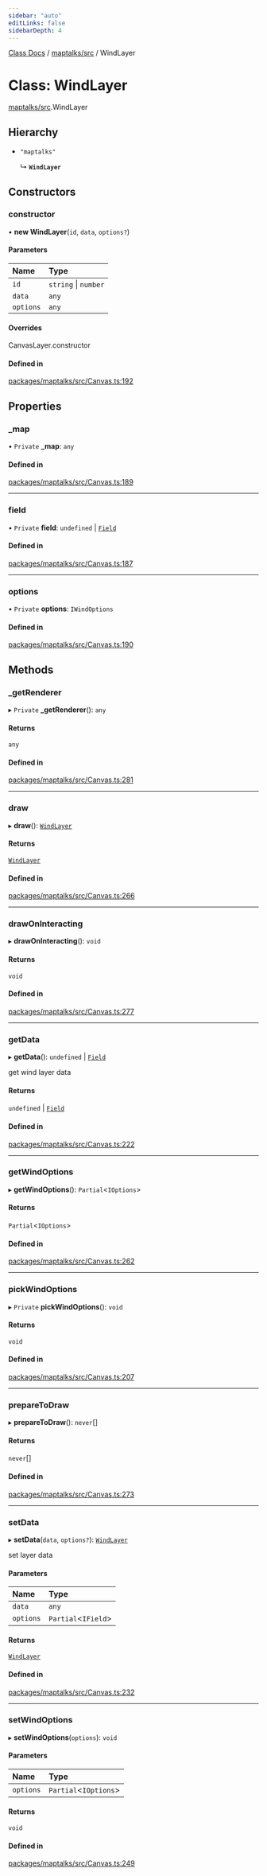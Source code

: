 ```yaml
---
sidebar: "auto"
editLinks: false
sidebarDepth: 4
---
```


[Class Docs](../index.md) / [maptalks/src](../modules/maptalks_src.md) / WindLayer

# Class: WindLayer

[maptalks/src](../modules/maptalks_src.md).WindLayer

## Hierarchy

- `"maptalks"`

  ↳ **`WindLayer`**

## Constructors

### constructor

• **new WindLayer**(`id`, `data`, `options?`)

#### Parameters

| Name | Type |
| :------ | :------ |
| `id` | `string` \| `number` |
| `data` | `any` |
| `options` | `any` |

#### Overrides

CanvasLayer.constructor

#### Defined in

[packages/maptalks/src/Canvas.ts:192](https://github.com/sakitam-fdd/wind-layer/blob/a0de2bd/packages/maptalks/src/Canvas.ts#L192)

## Properties

### \_map

• `Private` **\_map**: `any`

#### Defined in

[packages/maptalks/src/Canvas.ts:189](https://github.com/sakitam-fdd/wind-layer/blob/a0de2bd/packages/maptalks/src/Canvas.ts#L189)

___

### field

• `Private` **field**: `undefined` \| [`Field`](maptalks_src.Field.md)

#### Defined in

[packages/maptalks/src/Canvas.ts:187](https://github.com/sakitam-fdd/wind-layer/blob/a0de2bd/packages/maptalks/src/Canvas.ts#L187)

___

### options

• `Private` **options**: `IWindOptions`

#### Defined in

[packages/maptalks/src/Canvas.ts:190](https://github.com/sakitam-fdd/wind-layer/blob/a0de2bd/packages/maptalks/src/Canvas.ts#L190)

## Methods

### \_getRenderer

▸ `Private` **_getRenderer**(): `any`

#### Returns

`any`

#### Defined in

[packages/maptalks/src/Canvas.ts:281](https://github.com/sakitam-fdd/wind-layer/blob/a0de2bd/packages/maptalks/src/Canvas.ts#L281)

___

### draw

▸ **draw**(): [`WindLayer`](maptalks_src.WindLayer.md)

#### Returns

[`WindLayer`](maptalks_src.WindLayer.md)

#### Defined in

[packages/maptalks/src/Canvas.ts:266](https://github.com/sakitam-fdd/wind-layer/blob/a0de2bd/packages/maptalks/src/Canvas.ts#L266)

___

### drawOnInteracting

▸ **drawOnInteracting**(): `void`

#### Returns

`void`

#### Defined in

[packages/maptalks/src/Canvas.ts:277](https://github.com/sakitam-fdd/wind-layer/blob/a0de2bd/packages/maptalks/src/Canvas.ts#L277)

___

### getData

▸ **getData**(): `undefined` \| [`Field`](maptalks_src.Field.md)

get wind layer data

#### Returns

`undefined` \| [`Field`](maptalks_src.Field.md)

#### Defined in

[packages/maptalks/src/Canvas.ts:222](https://github.com/sakitam-fdd/wind-layer/blob/a0de2bd/packages/maptalks/src/Canvas.ts#L222)

___

### getWindOptions

▸ **getWindOptions**(): `Partial`<`IOptions`\>

#### Returns

`Partial`<`IOptions`\>

#### Defined in

[packages/maptalks/src/Canvas.ts:262](https://github.com/sakitam-fdd/wind-layer/blob/a0de2bd/packages/maptalks/src/Canvas.ts#L262)

___

### pickWindOptions

▸ `Private` **pickWindOptions**(): `void`

#### Returns

`void`

#### Defined in

[packages/maptalks/src/Canvas.ts:207](https://github.com/sakitam-fdd/wind-layer/blob/a0de2bd/packages/maptalks/src/Canvas.ts#L207)

___

### prepareToDraw

▸ **prepareToDraw**(): `never`[]

#### Returns

`never`[]

#### Defined in

[packages/maptalks/src/Canvas.ts:273](https://github.com/sakitam-fdd/wind-layer/blob/a0de2bd/packages/maptalks/src/Canvas.ts#L273)

___

### setData

▸ **setData**(`data`, `options?`): [`WindLayer`](maptalks_src.WindLayer.md)

set layer data

#### Parameters

| Name | Type |
| :------ | :------ |
| `data` | `any` |
| `options` | `Partial`<`IField`\> |

#### Returns

[`WindLayer`](maptalks_src.WindLayer.md)

#### Defined in

[packages/maptalks/src/Canvas.ts:232](https://github.com/sakitam-fdd/wind-layer/blob/a0de2bd/packages/maptalks/src/Canvas.ts#L232)

___

### setWindOptions

▸ **setWindOptions**(`options`): `void`

#### Parameters

| Name | Type |
| :------ | :------ |
| `options` | `Partial`<`IOptions`\> |

#### Returns

`void`

#### Defined in

[packages/maptalks/src/Canvas.ts:249](https://github.com/sakitam-fdd/wind-layer/blob/a0de2bd/packages/maptalks/src/Canvas.ts#L249)
